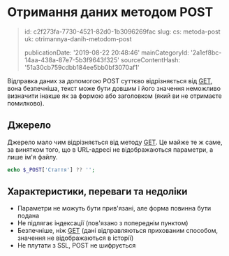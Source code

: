 Отримання даних методом POST
============================

> id: c2f273fa-7730-4521-82d0-1b3096269fac
> slug:
> 	cs: metoda-post
> 	uk: otrimannya-danih-metodom-post
> 
> publicationDate: '2019-08-22 20:48:46'
> mainCategoryId: '2a1ef8bc-14aa-438a-87e7-5b3f9643f325'
> sourceContentHash: '51a30cb759cdbb184ee5bb0bf3070af1'

Відправка даних за допомогою POST суттєво відрізняється від <a href="/method-get">GET</a>, вона безпечніша, текст може бути довшим і його значення неможливо визначити інакше як за формою або заголовком (який ви не отримаєте помилково).

Джерело
--------------------------

Джерело мало чим відрізняється від методу <a href="/method-get">GET</a>. Це майже те ж саме, за винятком того, що в URL-адресі не відображаються параметри, а лише ім'я файлу.

```php
echo $_POST['Стаття'] ?? '';
```

Характеристики, переваги та недоліки
--------------------------

- Параметри не можуть бути прив'язані, але форма повинна бути подана
- Не підлягає індексації (пов'язано з попереднім пунктом)
- Безпечніше, ніж <a href="/method-get">GET</a> (дані відправляються прихованим способом, значення не відображаються в історії)
- Не плутати з SSL, POST не шифрується
